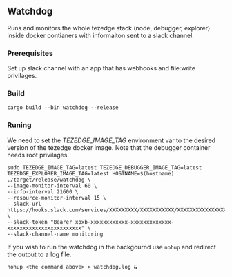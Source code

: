 ## Watchdog

Runs and monitors the whole tezedge stack (node, debugger, explorer) inside docker contianers with informaiton sent to a slack channel.

### Prerequisites

Set up slack channel with an app that has webhooks and file:write privilages. 

### Build

```cargo build --bin watchdog --release```

### Runing

We need to set the *TEZEDGE_IMAGE_TAG* environment var to the desired version of the tezedge docker image.
Note that the debugger container needs root privilages. 

```
sudo TEZEDGE_IMAGE_TAG=latest TEZEDGE_DEBUGGER_IMAGE_TAG=latest TEZEDGE_EXPLORER_IMAGE_TAG=latest HOSTNAME=$(hostname) ./target/release/watchdog \
--image-monitor-interval 60 \ 
--info-interval 21600 \
--resource-monitor-interval 15 \
--slack-url https://hooks.slack.com/services/XXXXXXXXX/XXXXXXXXXXX/XXXXXXXXXXXXXXXXXXXXXXXX \
--slack-token "Bearer xoxb-xxxxxxxxxxxx-xxxxxxxxxxxxx-xxxxxxxxxxxxxxxxxxxxxxxx" \
--slack-channel-name monitoring
```

If you wish to run the watchdog in the backgournd use `nohup` and redirect the output to a log file.

```
nohup <the command above> > watchdog.log &
```